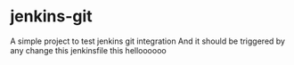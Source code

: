 # jenkins-git

A simple project to test jenkins git integration
And it should be triggered by any change
this jenkinsfile
this helloooooo
